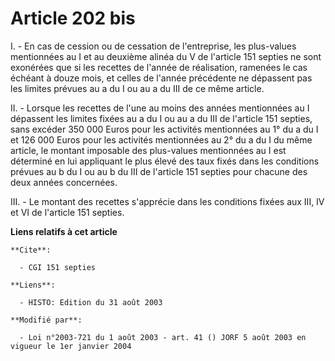 # Article 202 bis

I. - En cas de cession ou de cessation de l'entreprise, les plus-values mentionnées au I et au deuxième alinéa du V de
l'article 151 septies ne sont exonérées que si les recettes de l'année de réalisation, ramenées le cas échéant à douze mois,
et celles de l'année précédente ne dépassent pas les limites prévues au a du I ou au a du III de ce même article.

II. - Lorsque les recettes de l'une au moins des années mentionnées au I dépassent les limites fixées au a du I ou au a du
III de l'article 151 septies, sans excéder 350 000 Euros pour les activités mentionnées au 1° du a du I et 126 000 Euros pour
les activités mentionnées au 2° du a du I du même article, le montant imposable des plus-values mentionnées au I est
déterminé en lui appliquant le plus élevé des taux fixés dans les conditions prévues au b du I ou au b du III de l'article
151 septies pour chacune des deux années concernées.

III. - Le montant des recettes s'apprécie dans les conditions fixées aux III, IV et VI de l'article 151 septies.

**Liens relatifs à cet article**

	**Cite**:

	  - CGI 151 septies

	**Liens**:

	  - HISTO: Edition du 31 août 2003

	**Modifié par**:

	  - Loi n°2003-721 du 1 août 2003 - art. 41 () JORF 5 août 2003 en vigueur le 1er janvier 2004
